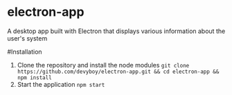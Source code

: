 # electron-app
A desktop app built with Electron that displays various information about the user's system

#Installation
1. Clone the repository and install the node modules
   `git clone https://github.com/devyboy/electron-app.git && cd electron-app && npm install`
2. Start the application
   `npm start`
